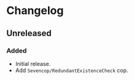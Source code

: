 # Changelog

## Unreleased

### Added

- Initial release.
- Add `Sevencop/RedundantExistenceCheck` cop.
